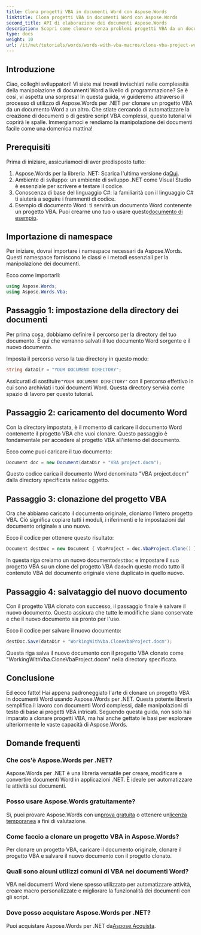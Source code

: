 ```yaml
---
title: Clona progetti VBA in documenti Word con Aspose.Words
linktitle: Clona progetti VBA in documenti Word con Aspose.Words
second_title: API di elaborazione dei documenti Aspose.Words
description: Scopri come clonare senza problemi progetti VBA da un documento Word a un altro usando Aspose.Words per .NET. Questo tutorial passo dopo passo ti guida attraverso la configurazione.
type: docs
weight: 10
url: /it/net/tutorials/words/words-with-vba-macros/clone-vba-project-word-document/
---
```

## Introduzione

Ciao, colleghi sviluppatori! Vi siete mai trovati invischiati nelle complessità della manipolazione di documenti Word a livello di programmazione? Se è così, vi aspetta una sorpresa! In questa guida, vi guideremo attraverso il processo di utilizzo di Aspose.Words per .NET per clonare un progetto VBA da un documento Word a un altro. Che stiate cercando di automatizzare la creazione di documenti o di gestire script VBA complessi, questo tutorial vi coprirà le spalle. Immergiamoci e rendiamo la manipolazione dei documenti facile come una domenica mattina!

## Prerequisiti

Prima di iniziare, assicuriamoci di aver predisposto tutto:

1.  Aspose.Words per la libreria .NET: Scarica l'ultima versione da[Qui](https://releases.aspose.com/words/net/).
2. Ambiente di sviluppo: un ambiente di sviluppo .NET come Visual Studio è essenziale per scrivere e testare il codice.
3. Conoscenza di base del linguaggio C#: la familiarità con il linguaggio C# ti aiuterà a seguire i frammenti di codice.
4.  Esempio di documento Word: ti servirà un documento Word contenente un progetto VBA. Puoi crearne uno tuo o usare questo[documento di esempio](https://github.com/aspose-words/Aspose.Words-for-.NET/raw/99ba2a2d8b5d650deb40106225f383376b8b4bc6/Examples/Data/VBA%20project.docm).

## Importazione di namespace

Per iniziare, dovrai importare i namespace necessari da Aspose.Words. Questi namespace forniscono le classi e i metodi essenziali per la manipolazione dei documenti.

Ecco come importarli:

```csharp
using Aspose.Words;
using Aspose.Words.Vba;
```

## Passaggio 1: impostazione della directory dei documenti

Per prima cosa, dobbiamo definire il percorso per la directory del tuo documento. È qui che verranno salvati il tuo documento Word sorgente e il nuovo documento.

Imposta il percorso verso la tua directory in questo modo:

```csharp
string dataDir = "YOUR DOCUMENT DIRECTORY";
```

 Assicurati di sostituire`"YOUR DOCUMENT DIRECTORY"` con il percorso effettivo in cui sono archiviati i tuoi documenti Word. Questa directory servirà come spazio di lavoro per questo tutorial.

## Passaggio 2: caricamento del documento Word

Con la directory impostata, è il momento di caricare il documento Word contenente il progetto VBA che vuoi clonare. Questo passaggio è fondamentale per accedere al progetto VBA all'interno del documento.

Ecco come puoi caricare il tuo documento:

```csharp
Document doc = new Document(dataDir + "VBA project.docm");
```

 Questo codice carica il documento Word denominato "VBA project.docm" dalla directory specificata nel`doc` oggetto.

## Passaggio 3: clonazione del progetto VBA

Ora che abbiamo caricato il documento originale, cloniamo l'intero progetto VBA. Ciò significa copiare tutti i moduli, i riferimenti e le impostazioni dal documento originale a uno nuovo.

Ecco il codice per ottenere questo risultato:

```csharp
Document destDoc = new Document { VbaProject = doc.VbaProject.Clone() };
```

 In questa riga creiamo un nuovo documento`destDoc` e impostare il suo progetto VBA su un clone del progetto VBA da`doc`In questo modo tutto il contenuto VBA del documento originale viene duplicato in quello nuovo.

## Passaggio 4: salvataggio del nuovo documento

Con il progetto VBA clonato con successo, il passaggio finale è salvare il nuovo documento. Questo assicura che tutte le modifiche siano conservate e che il nuovo documento sia pronto per l'uso.

Ecco il codice per salvare il nuovo documento:

```csharp
destDoc.Save(dataDir + "WorkingWithVba.CloneVbaProject.docm");
```

Questa riga salva il nuovo documento con il progetto VBA clonato come "WorkingWithVba.CloneVbaProject.docm" nella directory specificata.

## Conclusione

Ed ecco fatto! Hai appena padroneggiato l'arte di clonare un progetto VBA in documenti Word usando Aspose.Words per .NET. Questa potente libreria semplifica il lavoro con documenti Word complessi, dalle manipolazioni di testo di base ai progetti VBA intricati. Seguendo questa guida, non solo hai imparato a clonare progetti VBA, ma hai anche gettato le basi per esplorare ulteriormente le vaste capacità di Aspose.Words.

## Domande frequenti

### Che cos'è Aspose.Words per .NET?  
Aspose.Words per .NET è una libreria versatile per creare, modificare e convertire documenti Word in applicazioni .NET. È ideale per automatizzare le attività sui documenti.

### Posso usare Aspose.Words gratuitamente?  
 Sì, puoi provare Aspose.Words con un[prova gratuita](https://releases.aspose.com/) o ottenere un[licenza temporanea](https://purchase.aspose.com/temporary-license/) a fini di valutazione.

### Come faccio a clonare un progetto VBA in Aspose.Words?  
Per clonare un progetto VBA, caricare il documento originale, clonare il progetto VBA e salvare il nuovo documento con il progetto clonato.

### Quali sono alcuni utilizzi comuni di VBA nei documenti Word?  
VBA nei documenti Word viene spesso utilizzato per automatizzare attività, creare macro personalizzate e migliorare la funzionalità dei documenti con gli script.

### Dove posso acquistare Aspose.Words per .NET?  
 Puoi acquistare Aspose.Words per .NET da[Aspose.Acquista](https://purchase.aspose.com/buy).